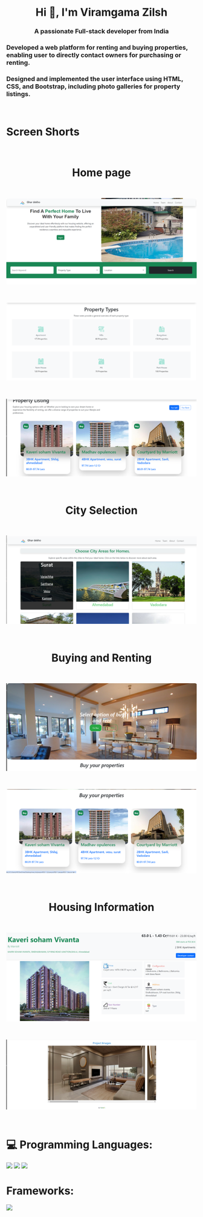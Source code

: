 <h1 align="center">Hi 👋, I'm Viramgama Zilsh</h1>
<h3 align="center">A passionate Full-stack developer from India</h3>
<h3>Developed a web platform for 
renting and buying properties, 
enabling user to directly contact 
owners for purchasing or renting.</h3>

<h3>Designed and implemented the 
user interface using HTML, CSS, and 
Bootstrap, including photo galleries 
for property listings.</h3> <br>

<h1>Screen Shorts</h1> <br>
<h1 align="center">Home page</h1> <br>
<p align="left"><img src="https://github.com/zilsh1/ghardekho/blob/main/Screenshot%201.png?raw=true" alt="vasuvachhani" /></p> <br>
<p align="left"><img src="https://github.com/zilsh1/ghardekho/blob/main/Screenshot%202.png?raw=true" alt="vasuvachhani" /></p> <br>
<p align="left"><img src="https://github.com/zilsh1/ghardekho/blob/main/Screenshot%203.png?raw=true" alt="vasuvachhani" /></p> <br>

<h1 align="center">City Selection</h1> <br>
<p align="left"><img src="https://github.com/zilsh1/ghardekho/blob/main/Screenshot%204.png?raw=true" /></p> <br>

<h1 align="center">Buying and Renting</h1> <br>
<p align="left"><img src="https://github.com/zilsh1/ghardekho/blob/main/Screenshot%205.png?raw=true" /></p> <br>
<p align="left"><img src="https://github.com/zilsh1/ghardekho/blob/main/Screenshot%206.png?raw=true" /></p> <br>

<h1 align="center">Housing Information</h1> <br>
<p align="left"><img src="https://github.com/zilsh1/ghardekho/blob/main/Screenshot%207.png?raw=true" /></p> <br>
<p align="left"><img src="https://github.com/zilsh1/ghardekho/blob/main/Screenshot%208.png?raw=true" /></p> <br>

# 💻 Programming Languages:
<img src="https://img.shields.io/badge/html5%20-%23E34F26.svg?&style=for-the-badge&logo=html5&logoColor=white"/> <img src="https://img.shields.io/badge/css3%20-%231572B6.svg?&style=for-the-badge&logo=css3&logoColor=white"/> <img src="https://img.shields.io/badge/javascript%20-%23323330.svg?&style=for-the-badge&logo=javascript&logoColor=%23F7DF1E"/> 

# Frameworks:
<img src="https://img.shields.io/badge/bootstrap%20-%23563D7C.svg?&style=for-the-badge&logo=bootstrap&logoColor=white"/> 
